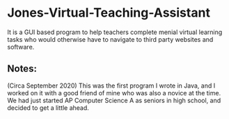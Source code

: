 # Jones-Virtual-Teaching-Assistant

It is a GUI based program to help teachers complete menial virtual learning tasks who would otherwise have to navigate to third party websites and software. 

## Notes:

(Circa September 2020)
This was the first program I wrote in Java, and I worked on it with a good friend of mine who was also a novice at the time. We had just started AP Computer Science A as seniors in high school, and decided to get a little ahead.
